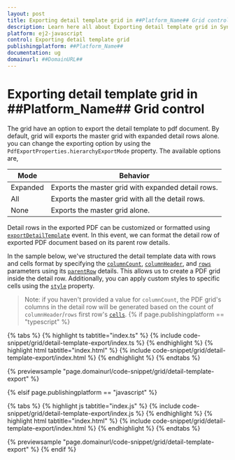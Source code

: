 ```yaml
---
layout: post
title: Exporting detail template grid in ##Platform_Name## Grid control | Syncfusion
description: Learn here all about Exporting detail template grid in Syncfusion ##Platform_Name## Grid control of Syncfusion Essential JS 2 and more.
platform: ej2-javascript
control: Exporting detail template grid 
publishingplatform: ##Platform_Name##
documentation: ug
domainurl: ##DomainURL##
---
```


# Exporting detail template grid in ##Platform_Name## Grid control

The grid have an option to export the detail template to pdf document. By default, grid will exports the master grid with expanded detail rows alone. you can change the exporting option by using the `PdfExportProperties.hierarchyExportMode` property. The available options are,

| Mode     | Behavior    |
|----------|-------------|
| Expanded | Exports the master grid with expanded detail rows. |
| All      | Exports the master grid with all the detail rows. |
| None     | Exports the master grid alone. |

Detail rows in the exported PDF can be customized or formatted using [`exportDetailTemplate`](../../api/grid/#exportdetailtemplate) event. In this event, we can format the detail row of exported PDF document based on its parent row details.

In the sample below, we've structured the detail template data with rows and cells format by specifying the [`columnCount`](../../api/grid/detailTemplateProperties/#columncount), [`columnHeader`](../../api/grid/detailTemplateProperties/#columnheader), and [`rows`](../../api/grid/detailTemplateProperties/#rows) parameters using its [`parentRow`](../../api/grid/exportDetailTemplateEventArgs/#parentrow) details. This allows us to create a PDF grid inside the detail row. Additionally, you can apply custom styles to specific cells using the [`style`](../../api/grid/detailTemplateCell/#style) property.

>Note: if you haven't provided a value for `columnCount`, the PDF grid's columns in the detail row will be generated based on the count of `columnHeader`/`rows` first row's [`cells`](../../api/grid/detailTemplateRow/#cells).
{% if page.publishingplatform == "typescript" %}

 {% tabs %}
{% highlight ts tabtitle="index.ts" %}
{% include code-snippet/grid/detail-template-export/index.ts %}
{% endhighlight %}
{% highlight html tabtitle="index.html" %}
{% include code-snippet/grid/detail-template-export/index.html %}
{% endhighlight %}
{% endtabs %}
        
{% previewsample "page.domainurl/code-snippet/grid/detail-template-export" %}

{% elsif page.publishingplatform == "javascript" %}

{% tabs %}
{% highlight js tabtitle="index.js" %}
{% include code-snippet/grid/detail-template-export/index.js %}
{% endhighlight %}
{% highlight html tabtitle="index.html" %}
{% include code-snippet/grid/detail-template-export/index.html %}
{% endhighlight %}
{% endtabs %}

{% previewsample "page.domainurl/code-snippet/grid/detail-template-export" %}
{% endif %}